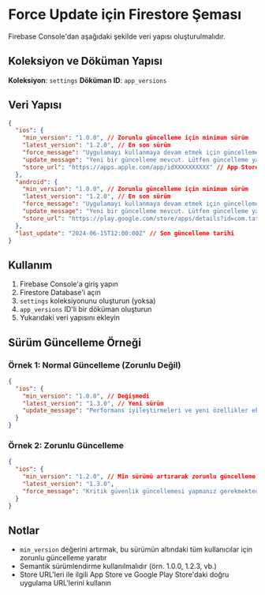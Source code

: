 # Force Update için Firestore Şeması

Firebase Console'dan aşağıdaki şekilde veri yapısı oluşturulmalıdır.

## Koleksiyon ve Döküman Yapısı

**Koleksiyon**: `settings`
**Döküman ID**: `app_versions`

## Veri Yapısı

```json
{
  "ios": {
    "min_version": "1.0.0", // Zorunlu güncelleme için minimum sürüm
    "latest_version": "1.2.0", // En son sürüm
    "force_message": "Uygulamayı kullanmaya devam etmek için güncelleme yapmanız gerekmektedir.", // Zorunlu güncelleme mesajı
    "update_message": "Yeni bir güncelleme mevcut. Lütfen güncelleme yapın.", // İsteğe bağlı güncelleme mesajı
    "store_url": "https://apps.apple.com/app/idXXXXXXXXXX" // App Store URL'si
  },
  "android": {
    "min_version": "1.0.0", // Zorunlu güncelleme için minimum sürüm
    "latest_version": "1.2.0", // En son sürüm
    "force_message": "Uygulamayı kullanmaya devam etmek için güncelleme yapmanız gerekmektedir.", // Zorunlu güncelleme mesajı
    "update_message": "Yeni bir güncelleme mevcut. Lütfen güncelleme yapın.", // İsteğe bağlı güncelleme mesajı
    "store_url": "https://play.google.com/store/apps/details?id=com.tatarai.app" // Play Store URL'si
  },
  "last_update": "2024-06-15T12:00:00Z" // Son güncelleme tarihi
}
```

## Kullanım

1. Firebase Console'a giriş yapın
2. Firestore Database'i açın
3. `settings` koleksiyonunu oluşturun (yoksa)
4. `app_versions` ID'li bir döküman oluşturun
5. Yukarıdaki veri yapısını ekleyin

## Sürüm Güncelleme Örneği

### Örnek 1: Normal Güncelleme (Zorunlu Değil)

```json
{
  "ios": {
    "min_version": "1.0.0", // Değişmedi
    "latest_version": "1.3.0", // Yeni sürüm
    "update_message": "Performans iyileştirmeleri ve yeni özellikler eklendi!" // Güncellenmiş mesaj
  }
}
```

### Örnek 2: Zorunlu Güncelleme

```json
{
  "ios": {
    "min_version": "1.2.0", // Min sürümü artırarak zorunlu güncelleme yaratıldı
    "latest_version": "1.3.0", 
    "force_message": "Kritik güvenlik güncellemesi yapmanız gerekmektedir." // Zorunlu güncelleme mesajı değiştirildi
  }
}
```

## Notlar

- `min_version` değerini artırmak, bu sürümün altındaki tüm kullanıcılar için zorunlu güncelleme yaratır
- Semantik sürümlendirme kullanılmalıdır (örn. 1.0.0, 1.2.3, vb.)
- Store URL'leri ile ilgili App Store ve Google Play Store'daki doğru uygulama URL'lerini kullanın 